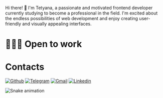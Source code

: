  Hi there! 👋 I'm Tetyana, a passionate and motivated frontend developer currently studying to become a professional in the field. I'm excited about the endless possibilities of web development and enjoy creating user-friendly and visually appealing interfaces.

# 👨🏻‍💻 Open to work

# Contacts

[![Github](https://img.shields.io/badge/GitHub-100000?style=for-the-badge&logo=github&logoColor=white)](https://github.com/Tetyana8222)
[![Telegram](https://img.shields.io/badge/Telegram-2CA5E0?style=for-the-badge&logo=telegram&logoColor=white)](https://t.me/+905333725027)
[![Gmail](https://img.shields.io/badge/Gmail-D14836?style=for-the-badge&logo=gmail&logoColor=white)](mailto:kolesnik.tm@gmail.com)
[![Linkedin](https://img.shields.io/badge/LinkedIn-0077B5?style=for-the-badge&logo=linkedin&logoColor=white)](https://www.linkedin.com/in/tetyana-kolisnyk-a61191b6/)

 ![Snake animation](https://svgshare.com/i/fRJ.svg)

<!--
**Tetyana8222/Tetyana8222** is a ✨ _special_ ✨ repository because its `README.md` (this file) appears on your GitHub profile.

Here are some ideas to get you started:

- 🔭 I’m currently working on ...
- 🌱 I’m currently learning ...
- 👯 I’m looking to collaborate on ...
- 🤔 I’m looking for help with ...
- 💬 Ask me about ...
- 📫 How to reach me: ...
- 😄 Pronouns: ...
- ⚡ Fun fact: ...
-->
